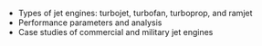 - Types of jet engines: turbojet, turbofan, turboprop, and ramjet
- Performance parameters and analysis
- Case studies of commercial and military jet engines